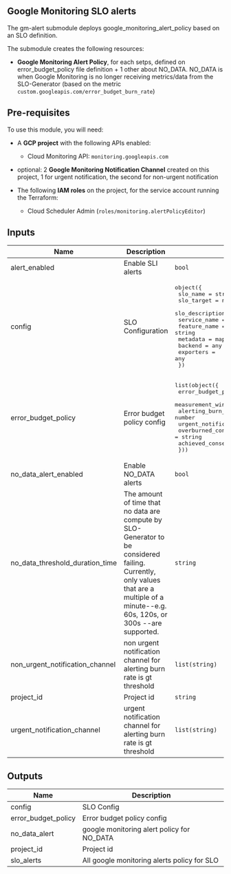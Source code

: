 ## Google Monitoring SLO alerts

The gm-alert submodule deploys google_monitoring_alert_policy based on an
SLO definition.

The submodule creates the following resources:

* **Google Monitoring Alert Policy**, for each setps, defined on error_budget_policy file definition + 1 other about NO_DATA.
NO_DATA is when Google Monitoring is no longer receiving metrics/data from the SLO-Generator (based on the metric `custom.googleapis.com/error_budget_burn_rate`)

## Pre-requisites
To use this module, you will need:

- A **GCP project** with the following APIs enabled:
  - Cloud Monitoring API: `monitoring.googleapis.com`

- optional: 2 **Google Monitoring Notification Channel** created on this project, 1 for urgent notification, the second for non-urgent notification

- The following **IAM roles** on the project, for the service account running the Terraform:
  - Cloud Scheduler Admin (`roles/monitoring.alertPolicyEditor`)

<!-- BEGINNING OF PRE-COMMIT-TERRAFORM DOCS HOOK -->
## Inputs

| Name | Description | Type | Default | Required |
|------|-------------|------|---------|:--------:|
| alert\_enabled | Enable SLI alerts | `bool` | `true` | no |
| config | SLO Configuration | <pre>object({<br>    slo_name        = string<br>    slo_target      = number<br>    slo_description = string<br>    service_name    = string<br>    feature_name    = string<br>    metadata        = map(string)<br>    backend         = any<br>    exporters       = any<br>  })</pre> | n/a | yes |
| error\_budget\_policy | Error budget policy config | <pre>list(object({<br>    error_budget_policy_step_name  = string<br>    measurement_window_seconds     = number<br>    alerting_burn_rate_threshold   = number<br>    urgent_notification            = bool<br>    overburned_consequence_message = string<br>    achieved_consequence_message   = string<br>  }))</pre> | n/a | yes |
| no\_data\_alert\_enabled | Enable NO\_DATA alerts | `bool` | `true` | no |
| no\_data\_threshold\_duration\_time | The amount of time that no data are compute by SLO-Generator to be considered failing. Currently, only values that are a multiple of a minute--e.g. 60s, 120s, or 300s --are supported. | `string` | `"600s"` | no |
| non\_urgent\_notification\_channel | non urgent notification channel for alerting burn rate is gt threshold | `list(string)` | `null` | no |
| project\_id | Project id | `string` | n/a | yes |
| urgent\_notification\_channel | urgent notification channel for alerting burn rate is gt threshold | `list(string)` | `null` | no |

## Outputs

| Name | Description |
|------|-------------|
| config | SLO Config |
| error\_budget\_policy | Error budget policy config |
| no\_data\_alert | google monitoring alert policy for NO\_DATA |
| project\_id | Project id |
| slo\_alerts | All google monitoring alerts policy for SLO |

<!-- END OF PRE-COMMIT-TERRAFORM DOCS HOOK -->
